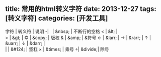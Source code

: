title: 常用的html转义字符
date: 2013-12-27
tags: [转义字符]
categories: [开发工具]
---

字符	|	转义符		|	说明
-|
&nbsp;	|	&amp;nbsp;	|	不断行的空格
&lt;	|	&amp;lt;	|	
&gt;	|	&amp;gt;	|
&copy;	|	&amp;copy;	|	版权
&amp;	|	&amp;amp;	|	&amp;符号
&larr;	|	&amp;larr;	|
&rarr;	|	&amp;rarr;	|
&uarr;	|	&amp;uarr;	|
&darr;	|	&amp;darr;	|	
&#124;	|	&amp;#124;	|	坚杠
&times;	|	&amp;times;	|	乘号
&divide;|	&amp;divide;|	除号

